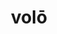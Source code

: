 ---
title: volō
meaning: to want
ch: seventeen
pos: verb
inf: velle
conjugation: irregular
f2: yes
f: yes
ss: yes
ss2: yes
---
